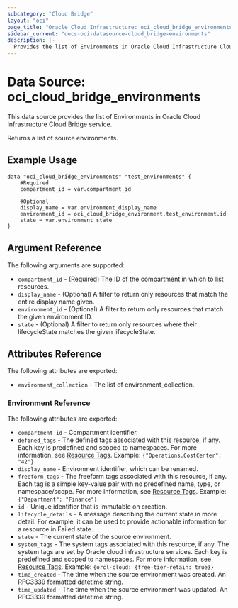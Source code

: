 ```yaml
---
subcategory: "Cloud Bridge"
layout: "oci"
page_title: "Oracle Cloud Infrastructure: oci_cloud_bridge_environments"
sidebar_current: "docs-oci-datasource-cloud_bridge-environments"
description: |-
  Provides the list of Environments in Oracle Cloud Infrastructure Cloud Bridge service
---
```


# Data Source: oci_cloud_bridge_environments
This data source provides the list of Environments in Oracle Cloud Infrastructure Cloud Bridge service.

Returns a list of source environments.


## Example Usage

```hcl
data "oci_cloud_bridge_environments" "test_environments" {
	#Required
	compartment_id = var.compartment_id

	#Optional
	display_name = var.environment_display_name
	environment_id = oci_cloud_bridge_environment.test_environment.id
	state = var.environment_state
}
```

## Argument Reference

The following arguments are supported:

* `compartment_id` - (Required) The ID of the compartment in which to list resources.
* `display_name` - (Optional) A filter to return only resources that match the entire display name given.
* `environment_id` - (Optional) A filter to return only resources that match the given environment ID.
* `state` - (Optional) A filter to return only resources where their lifecycleState matches the given lifecycleState.


## Attributes Reference

The following attributes are exported:

* `environment_collection` - The list of environment_collection.

### Environment Reference

The following attributes are exported:

* `compartment_id` - Compartment identifier.
* `defined_tags` - The defined tags associated with this resource, if any. Each key is predefined and scoped to namespaces. For more information, see [Resource Tags](https://docs.cloud.oracle.com/iaas/Content/General/Concepts/resourcetags.htm). Example: `{"Operations.CostCenter": "42"}` 
* `display_name` - Environment identifier, which can be renamed.
* `freeform_tags` - The freeform tags associated with this resource, if any. Each tag is a simple key-value pair with no predefined name, type, or namespace/scope. For more information, see [Resource Tags](https://docs.cloud.oracle.com/iaas/Content/General/Concepts/resourcetags.htm). Example: `{"Department": "Finance"}` 
* `id` - Unique identifier that is immutable on creation.
* `lifecycle_details` - A message describing the current state in more detail. For example, it can be used to provide actionable information for a resource in Failed state.
* `state` - The current state of the source environment.
* `system_tags` - The system tags associated with this resource, if any. The system tags are set by Oracle cloud infrastructure services. Each key is predefined and scoped to namespaces. For more information, see [Resource Tags](https://docs.cloud.oracle.com/iaas/Content/General/Concepts/resourcetags.htm). Example: `{orcl-cloud: {free-tier-retain: true}}` 
* `time_created` - The time when the source environment was created. An RFC3339 formatted datetime string.
* `time_updated` - The time when the source environment was updated. An RFC3339 formatted datetime string.

